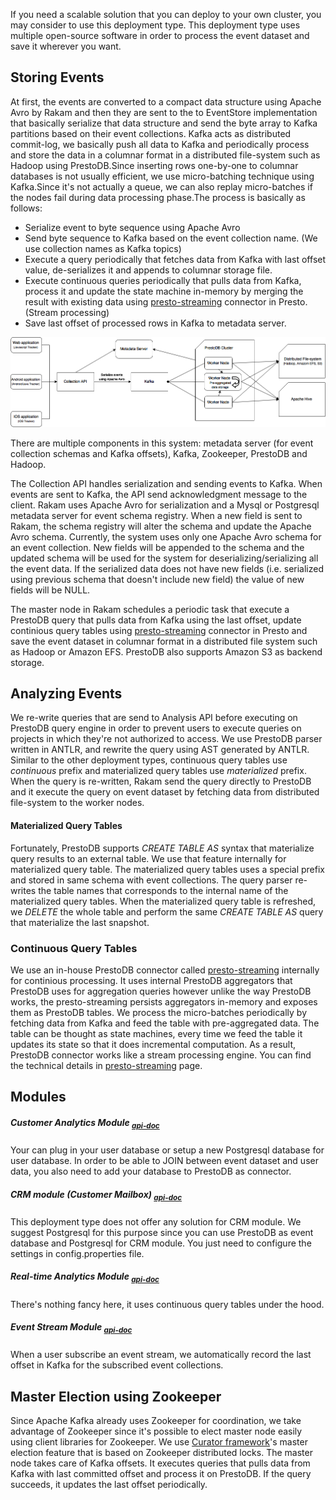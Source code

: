 If you need a scalable solution that you can deploy to your own cluster, you may consider to use this deployment type. This deployment type uses multiple open-source software in order to process the event dataset and save it wherever you want.

## Storing Events
At first, the events are converted to a compact data structure using Apache Avro by Rakam and then they are sent to the to EventStore implementation that basically serialize that data structure and send the byte array to Kafka partitions based on their event collections. Kafka acts as distributed commit-log, we basically push all data to Kafka and periodically process and store the data in a columnar format in a distributed file-system such as Hadoop using PrestoDB.Since inserting rows one-by-one to columnar databases is not usually efficient, we use micro-batching technique using Kafka.Since it's not actually a queue, we can also replay micro-batches if the nodes fail during data processing phase.The process is basically as follows:

- Serialize event to byte sequence using Apache Avro
- Send byte sequence to Kafka based on the event collection name. (We use collection names as Kafka topics)
- Execute a query periodically that fetches data from Kafka with last offset value, de-serializes it and appends to columnar storage file.
- Execute continuous queries periodically that pulls data from Kafka, process it and update the state machine in-memory by merging the result with existing data using [presto-streaming](https://github.com/buremba/presto-streaming) connector in Presto. (Stream processing)
- Save last offset of processed rows in Kafka to metadata server.

![Kafka & PrestoDB & Hadoop Flow](images/kafka-prestodb-hadoop-flow.png)

There are multiple components in this system: metadata server (for event collection schemas and Kafka offsets), Kafka, Zookeeper, PrestoDB and Hadoop.

The Collection API handles serialization and sending events to Kafka. When events are sent to Kafka, the API send acknowledgment message to the client. Rakam uses Apache Avro for serialization and a Mysql or Postgresql metadata server for event schema registry. When a new field is sent to Rakam, the schema registry will alter the schema and update the Apache Avro schema. Currently, the system uses only one Apache Avro schema for an event collection. New fields will be appended to the schema and the updated schema will be used for the system for deserializing/serializing all the event data. If the serialized data does not have new fields (i.e. serialized using previous schema that doesn't include new field) the value of new fields will be NULL.

The master node in Rakam schedules a periodic task that execute a PrestoDB query that pulls data from Kafka using the last offset, update continious query tables using [presto-streaming](https://github.com/buremba/presto-streaming) connector in Presto and save the event dataset in columnar format in a distributed file system such as Hadoop or Amazon EFS. PrestoDB also supports Amazon S3 as backend storage.

## Analyzing Events
We re-write queries that are send to Analysis API before executing on PrestoDB query engine in order to prevent users to execute queries on projects in which they're not authorized to access. We use PrestoDB parser written in ANTLR, and rewrite the query using AST generated by ANTLR. Similar to the other deployment types, continuous query tables use *continuous* prefix and materialized query tables use *materialized* prefix.
When the query is re-written, Rakam send the query directly to PrestoDB and it execute the query on event dataset by fetching data from distributed file-system to the worker nodes.

#### Materialized Query Tables
Fortunately, PrestoDB supports *CREATE TABLE AS* syntax that materialize query results to an external table. We use that feature internally for materialized query table. The materialized query tables uses a special prefix and stored in same schema with event collections. The query parser re-writes the table names that corresponds to the internal name of the materialized query tables. When the materialized query table is refreshed, we *DELETE* the whole table and perform the same *CREATE TABLE AS* query that materialize the last snapshot.

### Continuous Query Tables
We use an in-house PrestoDB connector called [presto-streaming](https://github.com/buremba/presto-streaming) internally for continious processing. It uses internal PrestoDB aggregators that PrestoDB uses for aggregation queries however unlike the way PrestoDB works, the presto-streaming persists aggregators in-memory and exposes them as PrestoDB tables. We process the micro-batches periodically by fetching data from Kafka and feed the table with pre-aggregated data. The table can be thought as state machines, every time we feed the table it updates its state so that it does incremental computation. As a result, PrestoDB connector works like a stream processing engine. You can find the technical details in [presto-streaming](https://github.com/buremba/presto-streaming) page.

## Modules

##### Customer Analytics Module <sub>*[api-doc]()*</sub>
Your can plug in your user database or setup a new Postgresql database for user database. In order to be able to JOIN between event dataset and user data, you also need to add your database to PrestoDB as connector.

##### CRM module (Customer Mailbox) <sub>*[api-doc]()*</sub>
This deployment type does not offer any solution for CRM module. We suggest Postgresql for this purpose since you can use PrestoDB as event database and Postgresql for CRM module. You just need to configure the settings in config.properties file.

##### Real-time Analytics Module <sub>*[api-doc]()*</sub>
There's nothing fancy here, it uses continuous query tables under the hood.

##### Event Stream Module <sub>*[api-doc]()*</sub>
When a user subscribe an event stream, we automatically record the last offset in Kafka for the subscribed event collections.


## Master Election using Zookeeper
Since Apache Kafka already uses Zookeeper for coordination, we take advantage of Zookeeper since it's possible to elect master node easily using client libraries for Zookeeper. We use [Curator framework](https://github.com/Netflix/curator/wiki/Framework)'s master election feature that is based on Zookeeper distributed locks.
The master node takes care of Kafka offsets. It executes queries that pulls data from Kafka with last committed offset and process it on PrestoDB. If the query succeeds, it updates the last offset periodically.



